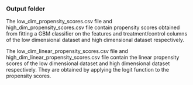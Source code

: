 ### Output folder

The low_dim_propensity_scores.csv file and high_dim_propensity_scores.csv file contain propensity scores obtained from fitting a GBM classifier on the features and treatment/control columns of the low dimensional dataset and high dimensional dataset respectively.

The low_dim_linear_propensity_scores.csv file and high_dim_linear_propensity_scores.csv file contain the linear propensity scores of the low dimensional dataset and high dimensional dataset respectively. They are obtained by applying the logit function to the propensity scores.

